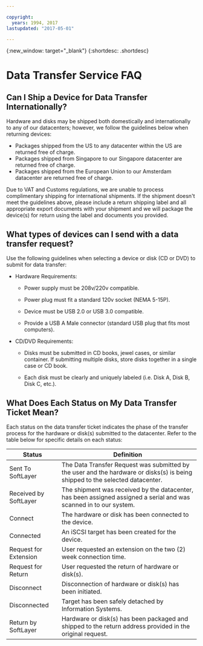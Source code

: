 ```yaml
---

copyright:
  years: 1994, 2017
lastupdated: "2017-05-01"

---
```

{:new_window: target="_blank"}
{:shortdesc: .shortdesc}

# Data Transfer Service FAQ

## Can I Ship a Device for Data Transfer Internationally?

Hardware and disks may be shipped both domestically and internationally to any of our datacenters; however, we follow the guidelines below when returning devices:

- Packages shipped from the US to any datacenter within the US are returned free of charge.
- Packages shipped from Singapore to our Singapore datacenter are returned free of charge.
- Packages shipped from the European Union to our Amsterdam datacenter are returned free of charge.

Due to VAT and Customs regulations, we are unable to process complimentary shipping for international shipments. If the shipment doesn't meet the guidelines above, please include a return shipping label and all appropriate export documents with your shipment and we will package the device(s) for return using the label and documents you provided.




## What types of devices can I send with a data transfer request?
Use the following guidelines when selecting a device or disk (CD or DVD) to submit for data transfer:

- Hardware Requirements:
   - Power supply must be 208v/220v compatible.

   - Power plug must fit a standard 120v socket (NEMA 5-15P).

   - Device must be USB 2.0 or USB 3.0 compatible.

   - Provide a USB A Male connector (standard USB plug that fits most computers).
 
- CD/DVD Requirements:

   - Disks must be submitted in CD books, jewel cases, or similar container. If submitting multiple disks, store disks together in a single case or CD book.

   - Each disk must be clearly and uniquely labeled (i.e. Disk A, Disk B, Disk C, etc.).
   
   
   
## What Does Each Status on My Data Transfer Ticket Mean?

Each status on the data transfer ticket indicates the phase of the transfer process for the hardware or disk(s) submitted to the datacenter. Refer to the table below for specific details on each status:

|Status 	| Definition |
|---------| -----------|
|Sent To SoftLayer 	|The Data Transfer Request was submitted by the user and the hardware or disks(s) is being shipped to the selected datacenter.|
|Received by SoftLayer |	The shipment was received by the datacenter, has been assigned assigned a serial and was scanned in to our system.|
|Connect |	The hardware or disk has been connected to the device.|
|Connected |	An iSCSI target has been created for the device.|
|Request for Extension |	User requested an extension on the two (2) week connection time.|
|Request for Return | User requested the return of hardware or disk(s).|
|Disconnect |	Disconnection of hardware or disk(s) has been initiated.|
|Disconnected |	Target has been safely detached by Information Systems.|
|Return by SoftLayer |	Hardware or disk(s) has been packaged and shipped to the return address provided in the original request.|
